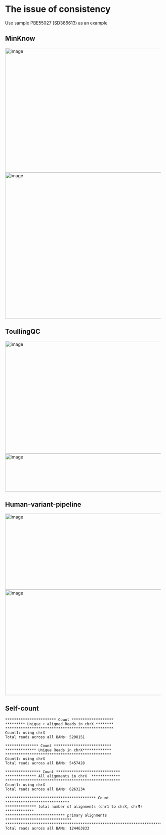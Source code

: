 # The issue of consistency
Use sample PBE55027 (SD386613) as an example
## MinKnow
<img width="1273" height="401" alt="image" src="https://github.com/user-attachments/assets/ed661eea-413d-44c6-9d57-4c3c1f0e83df" />

<img width="938" height="471" alt="image" src="https://github.com/user-attachments/assets/2afb756d-ced8-4035-bf37-f5d2426d5917" />


## ToullingQC
<img width="1115" height="363" alt="image" src="https://github.com/user-attachments/assets/685b5f98-48d9-4316-8e5b-fc69872932fe" />

<img width="727" height="122" alt="image" src="https://github.com/user-attachments/assets/531bd23c-4e84-4e6b-9f83-0e179a812886" />


## Human-variant-pipeline
<img width="1120" height="245" alt="image" src="https://github.com/user-attachments/assets/462d4819-73d8-48b2-a4e8-a3a513d52b94" />

<img width="1149" height="340" alt="image" src="https://github.com/user-attachments/assets/3236d5c2-4148-44bf-a74c-5beebca7bac7" />


## Self-count
```
*********************** Count *******************
********* Unique + aligned Reads in chrX ********
*************************************************
Count1: using chrX
Total reads across all BAMs: 5298151

*************** Count **************************
************** Unique Reads in chrX*************
************************************************
Count1: using chrX
Total reads across all BAMs: 5457428

**************** Count *****************************
************** All alignments in chrX  *************
****************************************************
Count1: using chrX
Total reads across all BAMs: 6263234

***************************************** Count *****************************
************** total number of alignments (chr1 to chrX, chrM)  *************
*************************** primary alignments ******************************
*****************************************************************************
Total reads across all BAMs: 124463833
```
